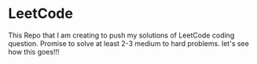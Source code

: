 # LeetCode
This Repo that I am creating to push my solutions of LeetCode coding question. Promise to solve at least 2-3 medium to hard problems. let's see how this goes!!!
